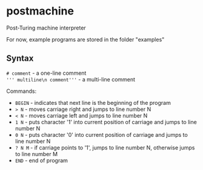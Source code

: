 # postmachine
Post-Turing machine interpreter

For now, example programs are stored in the folder "examples"

## Syntax
`# comment` - a one-line comment \
`''' multiline\n comment'''` - a multi-line comment

Commands:
- `BEGIN` - indicates that next line is the beginning of the program
- `> N` - moves carriage right and jumps to line number N
- `< N` - moves carriage left and jumps to line number N
- `1 N` - puts character '1' into current position of carriage and jumps to line number N
- `0 N` - puts character '0' into current position of carriage and jumps to line number N
- `? N M` - if carriage points to '1', jumps to line number N, otherwise jumps to line number M
- `END` - end of program
